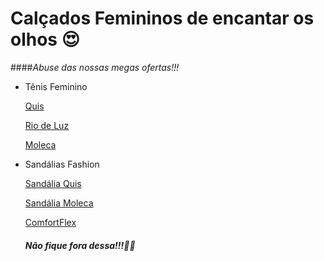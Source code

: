 # Calçados Femininos de encantar os olhos  :heart_eyes:

####_Abuse das nossas megas ofertas!!!_

- Tênis Feminino

  [Quis](https://www.erkmagazine.com.br/produto/338150/quiz-tenis-nude-onca-66188403)

  [Rio de Luz](https://www.erkmagazine.com.br/produto/383151/rio-de-luz-tenis-marinho-4002)

  [Moleca](https://www.erkmagazine.com.br/produto/329567/moleca-tenis-jeans-5716100)



- Sandálias Fashion

  [Sandália Quis](https://www.erkmagazine.com.br/produto/346458/quiz-sandalia-preta-66170304)

  [Sandália Moleca](https://www.erkmagazine.com.br/produto/330614/moleca-sandalia-nude-568101)

  [ComfortFlex](https://www.erkmagazine.com.br/produto/333228/comfortflex-sandalia-nude-1951404)

  ##### _Não fique fora dessa!!!​ ​ :running_woman:_

  ​

  ​

  ​

